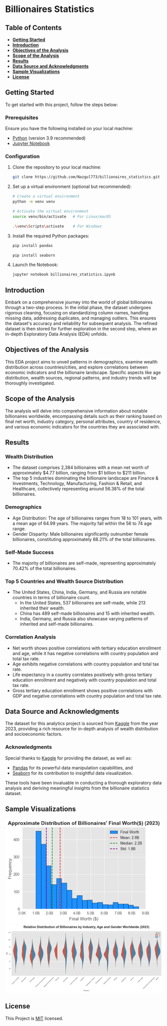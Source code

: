 # Billionaires Statistics

## Table of Contents

- **[Getting Started](#getting_started)** <br>
- **[Introduction](#introduction)** <br>
- **[Objectives of the Analysis](#analysis_objectives)** <br>
- **[Scope of the Analysis](#analysis_scope)** <br>
- **[Results](#results)** <br>
- **[Data Source and Acknowledgments](#data_source)** <br>
- **[Sample Visualizations](#sample_visuals)** <br>
- **[License](#license)** <br> 

<a id="getting_started"></a>
## Getting Started 
To get started with this project, follow the steps below:

### Prerequisites

Ensure you have the following installed on your local machine:

- [Python](https://www.python.org/downloads/release/python-390/) (version 3.9 recommended)
- [Jupyter Notebook](https://jupyter.org/)

### Configuration

1. Clone the repository to your local machine:

   ```bash
   git clone https://github.com/Nazgul773/billionaires_statistics.git

2. Set up a virtual environment (optional but recommended):
   ```bash
   # Create a virtual environment
   python -m venv venv
   ```
   ```bash
   # Activate the virtual environment
   source venv/bin/activate   # For Linux/macOS
   ```
   ```bash
   .\venv\Scripts\activate    # For Windows
   ```
3. Install the required Python packages:
   ```bash
   pip install pandas
   ```
   ``` bash
   pip install seaborn
   ```
4. Launch the Notebook:
   ``` bash
   jupyter notebook billionaires_statistics.ipynb
   ```
<a id="introduction"></a>
## Introduction 
Embark on a comprehensive journey into the world of global billionaires through a two-step process. In the initial phase, the dataset undergoes rigorous cleaning, focusing on standardizing column names, handling missing data, addressing duplicates, and managing outliers. This ensures the dataset's accuracy and reliability for subsequent analysis. The refined dataset is then stored for further exploration in the second step, where an in-depth Exploratory Data Analysis (EDA) unfolds.

<a id="analysis_objectives"></a>
## Objectives of the Analysis
This EDA project aims to unveil patterns in demographics, examine wealth distribution across countries/cities, and explore correlations between economic indicators and the billionaire landscape. Specific aspects like age distribution, wealth sources, regional patterns, and industry trends will be thoroughly investigated.

<a id="analysis_scope"></a>
## Scope of the Analysis
The analysis will delve into comprehensive information about notable billionaires worldwide, encompassing details such as their ranking based on final net worth, industry category, personal attributes, country of residence, and various economic indicators for the countries they are associated with.

<a id="results"></a>
## Results 
### Wealth Distribution
- The dataset comprises 2,384 billionaires with a mean net worth of approximately $4.77 billion, ranging from $1 billion to $211 billion.
- The top 5 industries dominating the billionaire landscape are Finance & Investments, Technology, Manufacturing, Fashion & Retail, and Healthcare, collectively representing around 56.38% of the total billionaires.

### Demographics
- Age Distribution: The age of billionaires ranges from 18 to 101 years, with a mean age of 64.99 years. The majority fall within the 56 to 74 age range.
- Gender Disparity: Male billionaires significantly outnumber female billionaires, constituting approximately 88.21% of the total billionaires.

### Self-Made Success
- The majority of billionaires are self-made, representing approximately 70.42% of the total billionaires.

### Top 5 Countries and Wealth Source Distribution
- The United States, China, India, Germany, and Russia are notable countries in terms of billionaire count.
  - In the United States, 537 billionaires are self-made, while 213 inherited their wealth.
  - China has 489 self-made billionaires and 15 with inherited wealth.
  - India, Germany, and Russia also showcase varying patterns of inherited and self-made billionaires.

### Correlation Analysis
- Net worth shows positive correlations with tertiary education enrollment and age, while it has negative correlations with country population and total tax rate.
- Age exhibits negative correlations with country population and total tax rate.
- Life expectancy in a country correlates positively with gross tertiary education enrollment and negatively with country population and total tax rate.
- Gross tertiary education enrollment shows positive correlations with GDP and negative correlations with country population and total tax rate.

<a id="data_source"></a>
## Data Source and Acknowledgments

The dataset for this analytics project is sourced from [Kaggle](https://www.kaggle.com/datasets/nelgiriyewithana/billionaires-statistics-dataset) from the year 2023, providing a rich resource for in-depth analysis of wealth distribution and socioeconomic factors.

### Acknowledgments

Special thanks to [Kaggle](https://www.kaggle.com) for providing the dataset, as well as:

- [Pandas](https://pandas.pydata.org/) for its powerful data manipulation capabilities, and
- [Seaborn](https://seaborn.pydata.org/) for its contribution to insightful data visualization.

These tools have been invaluable in conducting a thorough exploratory data analysis and deriving meaningful insights from the billionaire statistics dataset.

<a id="sample_visuals"></a>
## Sample Visualizations

![Sample Visualization 1](media/univariate_analysis/Approximate_Distribution_of_Billionaires_Final_Worth_Worldwide_U.png)
![Sample Visualization 2](media/multivariate_analysis/Relative_Distribution_of_Billionaires_by_Industry_Age_and_Gender_Worldwide_M.png)

<a id="license"></a>
## License
This Project is [MIT](LICENSE) licensed.

